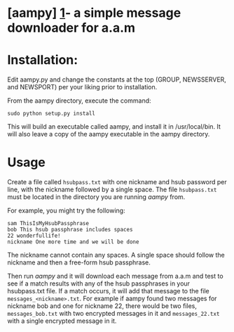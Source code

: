 [aampy] [1]- a simple message downloader for a.a.m
===

[1]: https://github.com/rxcomm/aampy/  "aampy"

# Installation:

Edit aampy.py and change the constants at the top (GROUP, NEWSSERVER,
and NEWSPORT) per your liking prior to installation.

From the aampy directory, execute the command:

```
sudo python setup.py install
```

This will build an executable called aampy, and install it in /usr/local/bin.
It will also leave a copy of the aampy executable in the aampy directory.

# Usage

Create a file called ```hsubpass.txt``` with one nickname and hsub password per line,
with the nickname followed by a single space. The file ```hsubpass.txt``` must be
located in the directory you are running *aampy* from.

For example, you might try the following:

```
sam ThisIsMyHsubPassphrase
bob This hsub passphrase includes spaces
22 wonderfullife!
nickname One more time and we will be done
```
The nickname cannot contain any spaces. A single space should
follow the nickname and then a free-form hsub passphrase.

Then run *aampy* and it will download each message from a.a.m and test
to see if a match results with any of the hsub passphrases in your
hsubpass.txt file.  If a match occurs, it will add that message to the
file ```messages_<nickname>.txt```.
For example if aampy found two messages for nickname bob and one for nickname 22,
there would be two files, ```messages_bob.txt``` with two encrypted messages in it
and ```messages_22.txt``` with a single encrypted message in it.  
